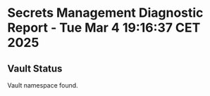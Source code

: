 # Secrets Management Diagnostic Report - Tue Mar  4 19:16:37 CET 2025

## Vault Status
Vault namespace found.
```
